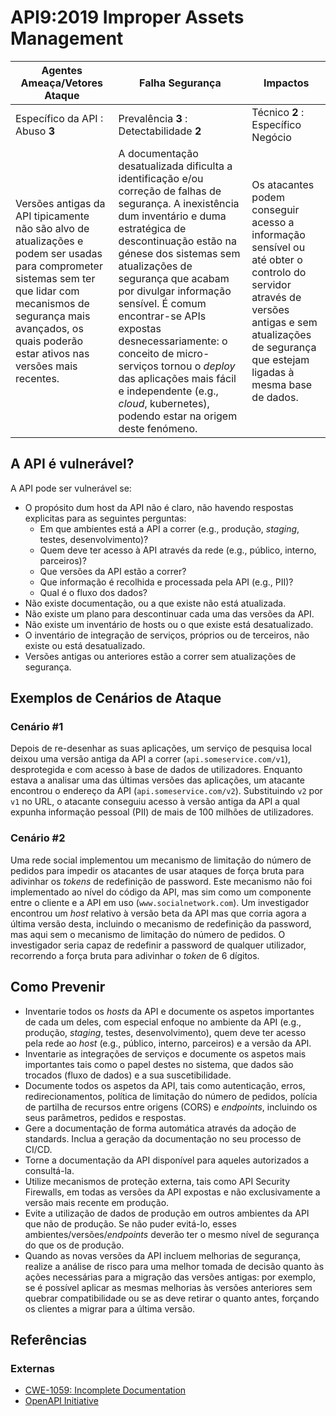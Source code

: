 API9:2019 Improper Assets Management
====================================

| Agentes Ameaça/Vetores Ataque | Falha Segurança | Impactos |
| - | - | - |
| Específico da API : Abuso **3** | Prevalência **3** : Detectabilidade **2** | Técnico **2** : Específico Negócio |
| Versões antigas da API tipicamente não são alvo de atualizações e podem ser usadas para comprometer sistemas sem ter que lidar com mecanismos de segurança mais avançados, os quais poderão estar ativos nas versões mais recentes. | A documentação desatualizada dificulta a identificação e/ou correção de falhas de segurança. A inexistência dum inventário e duma estratégica de descontinuação estão na génese dos sistemas sem atualizações de segurança que acabam por divulgar informação sensível. É comum encontrar-se APIs expostas desnecessariamente: o conceito de micro-serviços tornou o _deploy_ das aplicações mais fácil e independente (e.g., _cloud_, kubernetes), podendo estar na origem deste fenómeno. | Os atacantes podem conseguir acesso a informação sensível ou até obter o controlo do servidor através de versões antigas e sem atualizações de segurança que estejam ligadas à mesma base de dados. |

## A API é vulnerável?

A API pode ser vulnerável se:

* O propósito dum host da API não é claro, não havendo respostas explicitas para
  as seguintes perguntas:
  * Em que ambientes está a API a correr (e.g., produção, _staging_, testes,
    desenvolvimento)?
  * Quem deve ter acesso à API através da rede (e.g., público, interno,
    parceiros)?
  * Que versões da API estão a correr?
  * Que informação é recolhida e processada pela API (e.g., PII)?
  * Qual é o fluxo dos dados?
* Não existe documentação, ou a que existe não está atualizada.
* Não existe um plano para descontinuar cada uma das versões da API.
* Não existe um inventário de hosts ou o que existe está desatualizado.
* O inventário de integração de serviços, próprios ou de terceiros, não existe
  ou está desatualizado.
* Versões antigas ou anteriores estão a correr sem atualizações de segurança.

## Exemplos de Cenários de Ataque

### Cenário #1

Depois de re-desenhar as suas aplicações, um serviço de pesquisa local deixou
uma versão antiga da API a correr (`api.someservice.com/v1`), desprotegida e com
acesso à base de dados de utilizadores. Enquanto estava a analisar uma das
últimas versões das aplicações, um atacante encontrou o endereço da API
(`api.someservice.com/v2`). Substituindo `v2` por `v1` no URL, o atacante
conseguiu acesso à versão antiga da API a qual expunha informação pessoal (PII)
de mais de 100 milhões de utilizadores.

### Cenário #2

Uma rede social implementou um mecanismo de limitação do número de pedidos para
impedir os atacantes de usar ataques de força bruta para adivinhar os _tokens_
de redefinição de password. Este mecanismo não foi implementado ao nível do
código da API, mas sim como um componente entre o cliente e a API em uso
(`www.socialnetwork.com`). Um investigador encontrou um _host_ relativo à versão
beta da API mas que corria agora a última versão desta, incluindo o mecanismo de
redefinição da password, mas aqui sem o mecanismo de limitação do número de
pedidos. O investigador seria capaz de redefinir a password de qualquer
utilizador, recorrendo a força bruta para adivinhar o _token_ de 6 dígitos.

## Como Prevenir

* Inventarie todos os _hosts_ da API e documente os aspetos importantes de cada
  um deles, com especial enfoque no ambiente da API (e.g., produção, _staging_,
  testes, desenvolvimento), quem deve ter acesso pela rede ao _host_ (e.g.,
  público, interno, parceiros) e a versão da API.
* Inventarie as integrações de serviços e documente os aspetos mais importantes
  tais como o papel destes no sistema, que dados são trocados (fluxo de dados) e
  a sua suscetibilidade.
* Documente todos os aspetos da API, tais como autenticação, erros,
  redirecionamentos, política de limitação do número de pedidos, polícia de
  partilha de recursos entre origens (CORS) e _endpoints_, incluindo os seus
  parâmetros, pedidos e respostas.
* Gere a documentação de forma automática através da adoção de standards. Inclua
  a geração da documentação no seu processo de CI/CD.
* Torne a documentação da API disponível para aqueles autorizados a consultá-la.
* Utilize mecanismos de proteção externa, tais como API Security Firewalls, em
  todas as versões da API expostas e não exclusivamente a versão mais recente em
  produção.
* Evite a utilização de dados de produção em outros ambientes da API que não de
  produção. Se não puder evitá-lo, esses ambientes/versões/_endpoints_ deverão
  ter o mesmo nível de segurança do que os de produção.
* Quando as novas versões da API incluem melhorias de segurança, realize a
  análise de risco para uma melhor tomada de decisão quanto às ações necessárias
  para a migração das versões antigas: por exemplo, se é possível aplicar as
  mesmas melhorias às versões anteriores sem quebrar compatibilidade ou se as
  deve retirar o quanto antes, forçando os clientes a migrar para a última
  versão.

## Referências

### Externas

* [CWE-1059: Incomplete Documentation][1]
* [OpenAPI Initiative][2]

[1]: https://cwe.mitre.org/data/definitions/1059.html
[2]: https://www.openapis.org/
